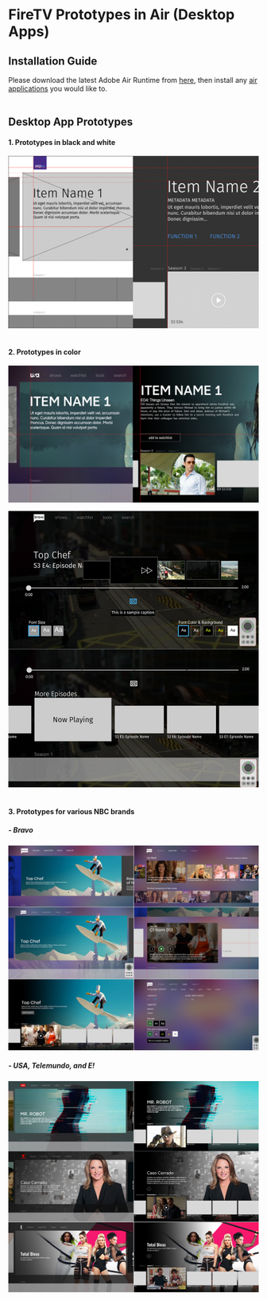 # FireTV Prototypes in Air (Desktop Apps)

## Installation Guide

Please download the latest Adobe Air Runtime from [<ins>here</ins>](https://airsdk.harman.com/runtime), then install any [<ins>air applications</ins>](/build/) you would like to.
<br/><br/>

## Desktop App Prototypes

#### 1. Prototypes in black and white

![Alt text](/screenShots/blackWhite.jpg?raw=true 'Fire TV Black and White')
<br/><br/>

#### 2. Prototypes in color

![Alt text](/screenShots/color.jpg?raw=true 'Fire TV Color')
<br/>

![Alt text](/screenShots/videoPlayer.jpg?raw=true 'Video Players')
<br/><br/>

#### 3. Prototypes for various NBC brands

##### - Bravo

![Alt text](/screenShots/bravo.jpg?raw=true 'Bravo')
<br/>

##### - USA, Telemundo, and E!

![Alt text](/screenShots/variations.jpg?raw=true 'NBC Universal')
